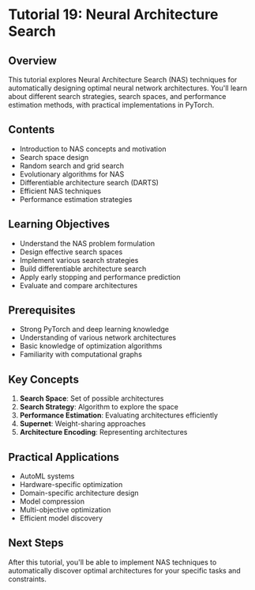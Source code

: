 # Tutorial 19: Neural Architecture Search

## Overview
This tutorial explores Neural Architecture Search (NAS) techniques for automatically designing optimal neural network architectures. You'll learn about different search strategies, search spaces, and performance estimation methods, with practical implementations in PyTorch.

## Contents
- Introduction to NAS concepts and motivation
- Search space design
- Random search and grid search
- Evolutionary algorithms for NAS
- Differentiable architecture search (DARTS)
- Efficient NAS techniques
- Performance estimation strategies

## Learning Objectives
- Understand the NAS problem formulation
- Design effective search spaces
- Implement various search strategies
- Build differentiable architecture search
- Apply early stopping and performance prediction
- Evaluate and compare architectures

## Prerequisites
- Strong PyTorch and deep learning knowledge
- Understanding of various network architectures
- Basic knowledge of optimization algorithms
- Familiarity with computational graphs

## Key Concepts
1. **Search Space**: Set of possible architectures
2. **Search Strategy**: Algorithm to explore the space
3. **Performance Estimation**: Evaluating architectures efficiently
4. **Supernet**: Weight-sharing approaches
5. **Architecture Encoding**: Representing architectures

## Practical Applications
- AutoML systems
- Hardware-specific optimization
- Domain-specific architecture design
- Model compression
- Multi-objective optimization
- Efficient model discovery

## Next Steps
After this tutorial, you'll be able to implement NAS techniques to automatically discover optimal architectures for your specific tasks and constraints.